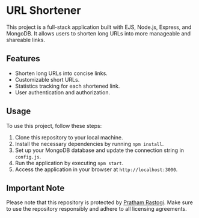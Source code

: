 # URL Shortener

This project is a full-stack application built with EJS, Node.js, Express, and MongoDB. It allows users to shorten long URLs into more manageable and shareable links.

## Features

- Shorten long URLs into concise links.
- Customizable short URLs.
- Statistics tracking for each shortened link.
- User authentication and authorization.

## Usage

To use this project, follow these steps:

1. Clone this repository to your local machine.
2. Install the necessary dependencies by running `npm install`.
3. Set up your MongoDB database and update the connection string in `config.js`.
4. Run the application by executing `npm start`.
5. Access the application in your browser at `http://localhost:3000`.

## Important Note

Please note that this repository is protected by [Pratham Rastogi](https://prathamrastogi.github.io/Portfolio/). Make sure to use the repository responsibly and adhere to all licensing agreements.


